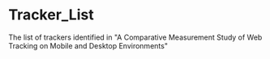 # Tracker_List
The list of trackers identified in "A Comparative Measurement Study of Web Tracking on Mobile and Desktop Environments"
